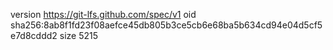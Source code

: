 version https://git-lfs.github.com/spec/v1
oid sha256:8ab8f1fd23f08aefce45db805b3ce5cb6e68ba5b634cd94e04d5cf5e7d8cddd2
size 5215
